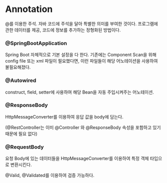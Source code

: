 # Annotation



@를 이용한 주석.
자바 코드에 주석을 달아 특별한 의미를 부여한 것이다. 프로그램에 관한 데이터를 제공, 코드에 정보를 추가하는 정형화된 방법이다.

### @SpringBootApplication

Spring Boot 자체적으로 기본 설정을 다 한다. 기존에는 Component Scan을 위해 config file 또는 xml 파일이 필요했다면, 이런 파일들이 해당 어노테이션을 사용하여 불필요해졌다.

### @Autowired

construct, field, setter에 사용하여 해당 Bean을 자동 주입시켜주는 어노테이션.

### @ResponseBody

HttpMessageConverter를 이용하여 응답 값을 body에 담는다.

(@RestController는 이미 @Controller 와 @ResponseBody 속성을 포함하고 있기 때문에 필요 없다)

### @RequestBody

요청 Body에 있는 데이터들을 HttpMessageConverter를 이용하여 특정 객체 타입으로 변환시킨다.

@Valid, @Validated를 이용하여 검증 가능하다.